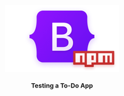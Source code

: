 <p align="center">
  <img src=".github/logo.png" width="300" height="175" alt="Bootstrap npm logo">
</p>

<h3 align="center">Testing a To-Do App</h3>


